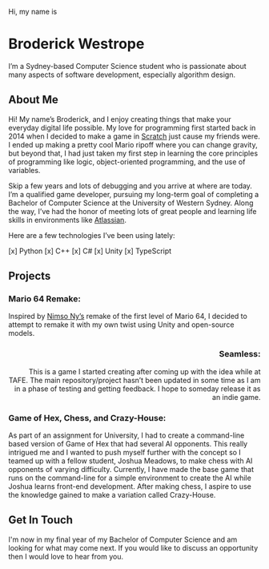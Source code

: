 Hi, my name is
# Broderick Westrope

I’m a Sydney-based Computer Science student who is passionate about many aspects of software development, especially algorithm design.

## About Me

Hi! My name’s Broderick, and I enjoy creating things that make your everyday digital life possible. My love for programming first started back in 2014 when I decided to make a game in [Scratch](https://scratch.mit.edu/) just cause my friends were. I ended up making a pretty cool Mario ripoff where you can change gravity, but beyond that, I had just taken my first step in learning the core principles of programming like logic, object-oriented programming, and the use of variables.

Skip a few years and lots of debugging and you arrive at where are today. I’m a qualified game developer, pursuing my long-term goal of completing a Bachelor of Computer Science at the University of Western Sydney. Along the way, I’ve had the honor of meeting lots of great people and learning life skills in environments like [Atlassian](https://www.atlassian.com/).

Here are a few technologies I’ve been using lately:

 [x] Python
 [x] C++
 [x] C#
 [x] Unity
 [x] TypeScript

## Projects

### Mario 64 Remake:
Inspired by [Nimso Ny’s](https://www.youtube.com/channel/UCgQlIfKzMdicB4vE69JjW_A) remake of the first level of Mario 64, I decided to attempt to remake it with my own twist using Unity and open-source models.

<h3 style="text-align: right"> Seamless: </h3>

<div style="text-align: right"> This is a game I started creating after coming up with the idea while at TAFE. The main repository/project hasn’t been updated in some time as I am in a phase of testing and getting feedback. I hope to someday release it as an indie game. </div>


### Game of Hex, Chess, and Crazy-House:
As part of an assignment for University, I had to create a command-line based version of Game of Hex that had several AI opponents. This really intrigued me and I wanted to push myself further with the concept so I teamed up with a fellow student, Joshua Meadows, to make chess with AI opponents of varying difficulty. Currently, I have made the base game that runs on the command-line for a simple environment to create the AI while Joshua learns front-end development. After making chess, I aspire to use the knowledge gained to make a variation called Crazy-House.


## Get In Touch

I'm now in my final year of my Bachelor of Computer Science and am looking for what may come next. If you would like to discuss an opportunity then I would love to hear from you.
